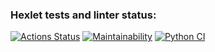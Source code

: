 ### Hexlet tests and linter status:
[![Actions Status](https://github.com/sh00tsim/python-project-lvl2/workflows/hexlet-check/badge.svg)](https://github.com/sh00tsim/python-project-lvl2/actions)
[![Maintainability](https://api.codeclimate.com/v1/badges/fc167e5946896b7d6d26/maintainability)](https://codeclimate.com/github/sh00tsim/python-project-lvl2/maintainability)
[![Python CI](https://github.com/sh00tsim/python-project-lvl2/actions/workflows/my-python-test.yml/badge.svg)](https://github.com/sh00tsim/python-project-lvl2/actions/workflows/my-python-test.yml)

